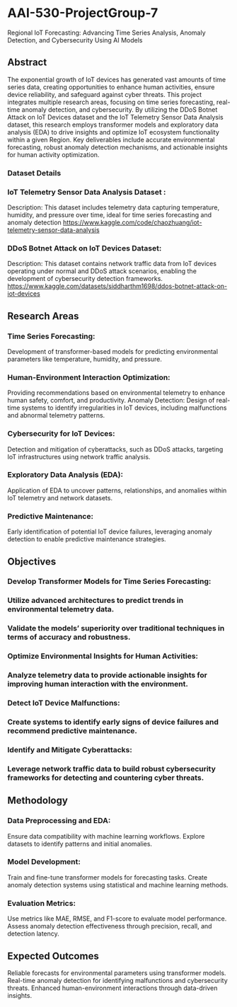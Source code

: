# AAI-530-ProjectGroup-7
Regional IoT Forecasting: Advancing Time Series Analysis, Anomaly Detection, and Cybersecurity Using AI Models

## Abstract
The exponential growth of IoT devices has generated vast amounts of time series data, creating opportunities to enhance human activities, ensure device reliability, and safeguard against cyber threats. This project integrates multiple research areas, focusing on time series forecasting, real-time anomaly detection, and cybersecurity. By utilizing the DDoS Botnet Attack on IoT Devices dataset and the IoT Telemetry Sensor Data Analysis dataset, this research employs transformer models and exploratory data analysis (EDA) to drive insights and optimize IoT ecosystem functionality within a given Region. Key deliverables include accurate environmental forecasting, robust anomaly detection mechanisms, and actionable insights for human activity optimization.

### Dataset Details
### IoT Telemetry Sensor Data Analysis Dataset :
Description: This dataset includes telemetry data capturing temperature, humidity, and pressure over time, ideal for time series forecasting and anomaly detection
https://www.kaggle.com/code/chaozhuang/iot-telemetry-sensor-data-analysis

### DDoS Botnet Attack on IoT Devices Dataset:
Description: This dataset contains network traffic data from IoT devices operating under normal and DDoS attack scenarios, enabling the development of cybersecurity detection frameworks.
https://www.kaggle.com/datasets/siddharthm1698/ddos-botnet-attack-on-iot-devices

## Research Areas
### Time Series Forecasting:
Development of transformer-based models for predicting environmental parameters like temperature, humidity, and pressure.
### Human-Environment Interaction Optimization:
Providing recommendations based on environmental telemetry to enhance human safety, comfort, and productivity.
Anomaly Detection:
Design of real-time systems to identify irregularities in IoT devices, including malfunctions and abnormal telemetry patterns.
### Cybersecurity for IoT Devices:
Detection and mitigation of cyberattacks, such as DDoS attacks, targeting IoT infrastructures using network traffic analysis.
### Exploratory Data Analysis (EDA):
Application of EDA to uncover patterns, relationships, and anomalies within IoT telemetry and network datasets.
### Predictive Maintenance:
Early identification of potential IoT device failures, leveraging anomaly detection to enable predictive maintenance strategies.
## Objectives
### Develop Transformer Models for Time Series Forecasting:
### Utilize advanced architectures to predict trends in environmental telemetry data.
### Validate the models’ superiority over traditional techniques in terms of accuracy and robustness.
### Optimize Environmental Insights for Human Activities:
### Analyze telemetry data to provide actionable insights for improving human interaction with the environment.
### Detect IoT Device Malfunctions:
### Create systems to identify early signs of device failures and recommend predictive maintenance.
### Identify and Mitigate Cyberattacks:
### Leverage network traffic data to build robust cybersecurity frameworks for detecting and countering cyber threats.
## Methodology
### Data Preprocessing and EDA:
Ensure data compatibility with machine learning workflows.
Explore datasets to identify patterns and initial anomalies.
### Model Development:
Train and fine-tune transformer models for forecasting tasks.
Create anomaly detection systems using statistical and machine learning methods.
### Evaluation Metrics:
Use metrics like MAE, RMSE, and F1-score to evaluate model performance.
Assess anomaly detection effectiveness through precision, recall, and detection latency.
## Expected Outcomes
Reliable forecasts for environmental parameters using transformer models.
Real-time anomaly detection for identifying malfunctions and cybersecurity threats.
Enhanced human-environment interactions through data-driven insights.

